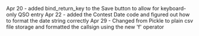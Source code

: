Apr 20
     - added bind_return_key to the Save button to allow for keyboard-only QSO entry
Apr 22
      - added the Contest Date code and figured out how to format the date string correctly
Apr 29
      - Changed from Pickle to plain csv file storage and formatted the callsign using the new 'f' operator